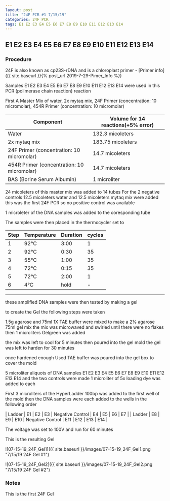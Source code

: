 ```yaml
---
layout: post
title: "24F PCR #1 7/15/19"
categories: 24F PCR
tags: E1 E2 E3 E4 E5 E6 E7 E8 E9 E10 E11 E12 E13 E14
---
```


## E1 E2 E3 E4 E5 E6 E7 E8 E9 E10 E11 E12 E13 E14

### Procedure

24F is also known as cp23S-rDNA and is a chloroplast primer - [Primer info]({{ site.baseurl }}{% post_url 2019-7-29-Pimer_Info %})

Samples E1 E2 E3 E4 E5 E6 E7 E8 E9 E10 E11 E12 E13 E14 were used in this PCR (polimerase chain reaction) reaction 

First A Master Mix of water, 2x mytaq mix, 24F Primer (concentration: 10 micromolar), 454R Primer (concentration: 10 micromolar)


|Component| Volume for 14 reactions(+5% error)|
|---------|---------------------------|
|Water| 132.3 micoleters|
|2x mytaq mix| 183.75 micoleters|
|24F Primer (concentration: 10 micromolar)| 14.7 micoleters|
|454R Primer (concentration: 10 micromolar)| 14.7 micoleters|
|BAS (Borine Serum Albumin)| 1 microliter|

24 micoleters of this master mix was added to 14 tubes 
For the 2 negative controls 12.5 micoleters water and 12.5 micoleters mytaq mix were added
this was the first 24F PCR so no positive control was available

1 microleter of the DNA samples was added to the coresponding tube

The samples were then placed in the thermocycler set to 

|Step|Temperature|Duration|cycles|
|----|-------|--------|-------|
|1|92°C|3:00|1|
|2|92°C|0:30|35|
|3|55°C|1:00|35|
|4|72°C|0:15|35|
|5|72°C|2:00|1|
|6|4°C|hold|-|

___________

these amplified DNA samples were then tested by making a gel

to create the Gel the following steps were taken 

1.5g agarose and 75ml 1X TAE buffer were mixed to make a 2% agarose 75ml gel mix 
the mix was microwaved and swirled until there were no flakes 
then 1 microliters Gelgreen was added

the mix was left to cool for 5 minutes then poured into the gel mold
the gel was left to harden for 30 minutes 

once hardened enough Used TAE buffer was poured into the gel box to cover the mold

5 microliter aliquots of DNA samples  E1 E2 E3 E4 E5 E6 E7 E8 E9 E10 E11 E12 E13 E14 and the two controls were made 
1 microliter of 5x loading dye was added to each

First 3 microliters of the HyperLadder 100bp was added to the first well of the mold 
then the DNA samples were each added to the wells in the following order 

| Ladder | E1 | E2 | E3 | Negative Control | E4 | E5 | E6 | E7 |
| Ladder | E8 | E9 | E10 | Negative Control | E11 | E12 | E13 | E14 |

The voltage was set to 100V and run for 60 minutes


This is the resulting Gel

![07-15-19_24F_Gel1]({{ site.baseurl }}/images/07-15-19_24F_Gel1.png "7/15/19 24F Gel #1")

![07-15-19_24F_Gel2]({{ site.baseurl }}/images/07-15-19_24F_Gel2.png "7/15/19 24F Gel #2")


### Notes

This is the first 24F Gel
